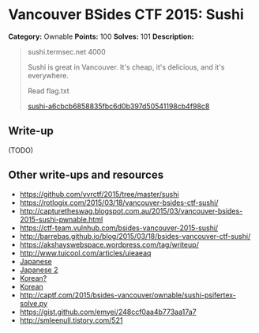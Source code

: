 # Vancouver BSides CTF 2015: Sushi

**Category:** Ownable
**Points:** 100
**Solves:** 101
**Description:** 

> sushi.termsec.net 4000
> 
> Sushi is great in Vancouver. It's cheap, it's delicious, and it's everywhere.
> 
> Read flag.txt
> 
> [sushi-a6cbcb6858835fbc6d0b397d50541198cb4f98c8](sushi-a6cbcb6858835fbc6d0b397d50541198cb4f98c8)

## Write-up

(TODO)

## Other write-ups and resources

* <https://github.com/yvrctf/2015/tree/master/sushi>
* <https://rotlogix.com/2015/03/18/vancouver-bsides-ctf-sushi/>
* <http://capturetheswag.blogspot.com.au/2015/03/vancouver-bsides-2015-sushi-pwnable.html>
* <https://ctf-team.vulnhub.com/bsides-vancouver-2015-sushi/>
* <http://barrebas.github.io/blog/2015/03/18/bsides-vancouver-ctf-sushi/>
* <https://akshayswebspace.wordpress.com/tag/writeup/>
* <http://www.tuicool.com/articles/uieaeaq>
* [Japanese](http://mage-ctf-writeup.blogspot.jp/2015/03/b-sides-vancouver-2015.html)
* [Japanese 2](http://charo-it.hatenablog.jp/entry/2015/03/18/234404)
* [Korean?](http://revers3r.tistory.com/27)
* [Korean](http://s0ngsari.tistory.com/entry/yvrctfPwnable-100)
* <http://captf.com/2015/bsides-vancouver/ownable/sushi-psifertex-solve.py>
* <https://gist.github.com/emyei/248ccf0aa4b773aa17a7>
* <http://smleenull.tistory.com/521>